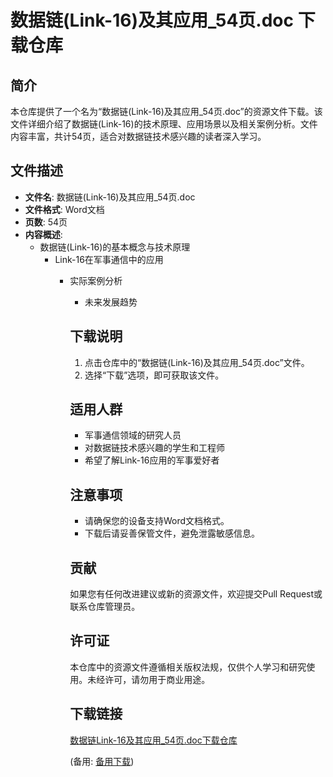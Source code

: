 # 数据链(Link-16)及其应用_54页.doc 下载仓库

## 简介

本仓库提供了一个名为“数据链(Link-16)及其应用_54页.doc”的资源文件下载。该文件详细介绍了数据链(Link-16)的技术原理、应用场景以及相关案例分析。文件内容丰富，共计54页，适合对数据链技术感兴趣的读者深入学习。

## 文件描述

- **文件名**: 数据链(Link-16)及其应用_54页.doc
- **文件格式**: Word文档
- **页数**: 54页
- **内容概述**:
  - 数据链(Link-16)的基本概念与技术原理
    - Link-16在军事通信中的应用
      - 实际案例分析
        - 未来发展趋势

        ## 下载说明

        1. 点击仓库中的“数据链(Link-16)及其应用_54页.doc”文件。
        2. 选择“下载”选项，即可获取该文件。

        ## 适用人群

        - 军事通信领域的研究人员
        - 对数据链技术感兴趣的学生和工程师
        - 希望了解Link-16应用的军事爱好者

        ## 注意事项

        - 请确保您的设备支持Word文档格式。
        - 下载后请妥善保管文件，避免泄露敏感信息。

        ## 贡献

        如果您有任何改进建议或新的资源文件，欢迎提交Pull Request或联系仓库管理员。

        ## 许可证

        本仓库中的资源文件遵循相关版权法规，仅供个人学习和研究使用。未经许可，请勿用于商业用途。

        ## 下载链接
        [数据链Link-16及其应用_54页.doc下载仓库](https://pan.quark.cn/s/639149ee7b4e) 

        (备用: [备用下载](https://pan.baidu.com/s/15nJiZvrKbKmiqS3TWZbAdA?pwd=1234))
